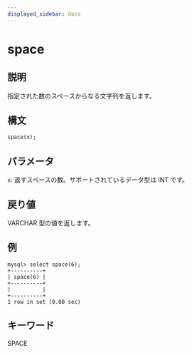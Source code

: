 ```yaml
---
displayed_sidebar: docs
---
```


# space

## 説明

指定された数のスペースからなる文字列を返します。

## 構文

```Haskell
space(x);
```

## パラメータ

`x`: 返すスペースの数。サポートされているデータ型は INT です。

## 戻り値

VARCHAR 型の値を返します。

## 例

```Plain Text
mysql> select space(6);
+----------+
| space(6) |
+----------+
|          |
+----------+
1 row in set (0.00 sec)
```

## キーワード

SPACE